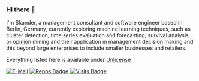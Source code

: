 ### Hi there 👋

<!--
**skacem/skacem** is a ✨ _special_ ✨ repository because its `README.md` (this file) appears on your GitHub profile.

Here are some ideas to get you started:

- 🔭 I’m currently working on ...
- 🌱 I’m currently learning ...
- 👯 I’m looking to collaborate on ...
- 🤔 I’m looking for help with ...
- 💬 Ask me about ...
- 📫 How to reach me: ...
- 😄 Pronouns: ...
- ⚡ Fun fact: ...
-->
I'm Skander, a management consultant and software engineer based in Berlin, Germany, currently exploring machine learning techniques, such as cluster detection, time series evaluation and forecasting, survival analysis or opinion mining and their application in management decision making and this beyond large enterprises to include smaller businesses and retailers.

<!--
 - Synthetic data generation, agent-based simulators, forecasting, and asset management using machine learning; with
 - Quantitative funds, multinational investment banks, financial market authorities, the office of national statistics, and other british government departments.
-->
  
Everything listed here is available under [Unlicense](https://unlicense.org/)

<!--- - 👁️ Advisor at ... --->


[![E-Mail](https://img.shields.io/badge/email-reveal-2a8?style=flat-square&logo=gmail&logoColor=white)](https://mailhide.io/e/0TKcFId3)
[![Repos Badge](https://badges.pufler.dev/repos/skacem)](https://badges.pufler.dev)
[![Visits Badge](https://badges.pufler.dev/visits/skacem/skacem)](https://badges.pufler.dev)

                            
